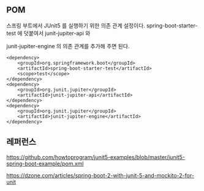 ## POM ##

스프링 부트에서 JUnit5 를 실행하기 위한 의존 관계 설정이다. spring-boot-starter-test 에 덧붙여서 junit-jupiter-api 와 

junit-jupiter-engine 의 의존 관계를 추가해 주면 된다. 

```
<dependency>
	<groupId>org.springframework.boot</groupId>
	<artifactId>spring-boot-starter-test</artifactId>
	<scope>test</scope>
</dependency>
<dependency>
	<groupId>org.junit.jupiter</groupId>
	<artifactId>junit-jupiter-api</artifactId>
</dependency>
<dependency>
	<groupId>org.junit.jupiter</groupId>
	<artifactId>junit-jupiter-engine</artifactId>
</dependency>
```



## 레퍼런스 ##

https://github.com/howtoprogram/junit5-examples/blob/master/junit5-spring-boot-example/pom.xml

https://dzone.com/articles/spring-boot-2-with-junit-5-and-mockito-2-for-unit
